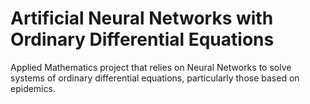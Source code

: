 # Artificial Neural Networks with Ordinary Differential Equations
Applied Mathematics project that relies on Neural Networks to solve systems of ordinary differential equations, particularly those based on epidemics.
